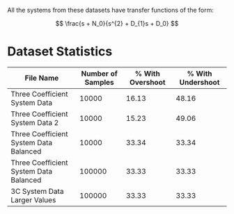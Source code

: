 All the systems from these datasets have transfer functions of the form:

$$ \frac{s + N_0}{s^{2} + D_{1}s + D_0} $$

# Dataset Statistics

| File Name | Number of Samples | % With Overshoot | % With Undershoot |
| --------- | ----------------- | ---------------- | ----------------- |
|Three Coefficient System Data|10000|16.13|48.16|
|Three Coefficient System Data 2|10000|15.23|49.06|
|Three Coefficient System Data Balanced|10000|33.34|33.34|
|Three Coefficient System Data Balanced|100000|33.33|33.33|
|3C System Data Larger Values|100000|33.33|33.33|